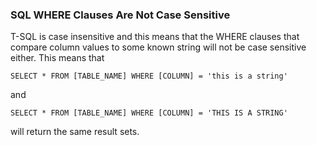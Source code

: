 ### SQL WHERE Clauses Are Not Case Sensitive

T-SQL is case insensitive and this means that the WHERE clauses that compare column values to some known string will not be case sensitive either. This means that

	SELECT * FROM [TABLE_NAME] WHERE [COLUMN] = 'this is a string'

and

	SELECT * FROM [TABLE_NAME] WHERE [COLUMN] = 'THIS IS A STRING'

will return the same result sets.